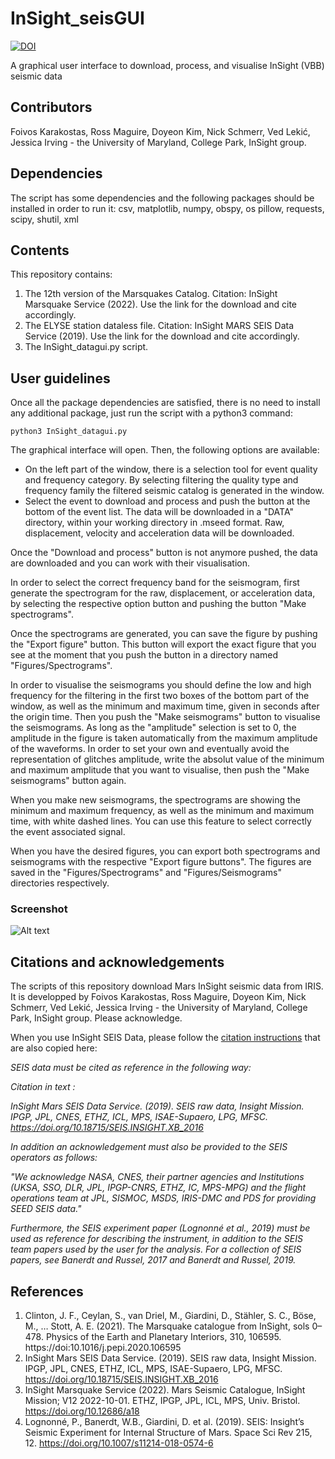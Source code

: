 # InSight_seisGUI

[![DOI](https://zenodo.org/badge/587484458.svg)](https://zenodo.org/badge/latestdoi/587484458)

A graphical user interface to download, process, and visualise InSight (VBB) seismic data

## Contributors

Foivos Karakostas, Ross Maguire, Doyeon Kim, Nick Schmerr, Ved Lekić, Jessica Irving - the University of Maryland, College Park, InSight group.

## Dependencies

The script has some dependencies and the following packages should be installed in order to run it: 
  csv, matplotlib, numpy, obspy, os pillow, requests, scipy, shutil, xml

## Contents

This repository contains:

1. The 12th version of the Marsquakes Catalog. Citation: InSight Marsquake Service (2022). Use the link for the download and cite accordingly.
2. The ELYSE station dataless file. Citation: InSight MARS SEIS Data Service (2019). Use the link for the download and cite accordingly.
3. The InSight_datagui.py script.

## User guidelines

Once all the package dependencies are satisfied, there is no need to install any additional package, just run the script with a python3 command:

```
python3 InSight_datagui.py
```

The graphical interface will open. Then, the following options are available:

- On the left part of the window, there is a selection tool for event quality and frequency category. By selecting filtering the quality type and frequency family the filtered seismic catalog is generated in the window.
- Select the event to download and process and push the button at the bottom of the event list. The data will be downloaded in a "DATA" directory, within your working directory in .mseed format. Raw, displacement, velocity and acceleration data will be downloaded.

Once the "Download and process" button is not anymore pushed, the data are downloaded and you can work with their visualisation.

In order to select the correct frequency band for the seismogram, first generate the spectrogram for the raw, displacement, or acceleration data, by selecting the respective option button and pushing the button "Make spectrograms".

Once the spectrograms are generated, you can save the figure by pushing the "Export figure" button. This button will export the exact figure that you see at the moment that you push the button in a directory named "Figures/Spectrograms".

In order to visualise the seismograms you should define the low and high frequency for the filtering in the first two boxes of the bottom part of the window, as well as the minimum and maximum time, given in seconds after the origin time. Then you push the "Make seismograms" button to visualise the seismograms. As long as the "amplitude" selection is set to 0, the amplitude in the figure is taken automatically from the maximum amplitude of the waveforms. In order to set your own and eventually avoid the representation of glitches amplitude, write the absolut value of the minimum and maximum amplitude that you want to visualise, then push the "Make seismograms" button again.

When you make new seismograms, the spectrograms are showing the minimum and maximum frequency, as well as the minimum and maximum time, with white dashed lines. You can use this feature to select correctly the event associated signal.

When you have the desired figures, you can export both spectrograms and seismograms with the respective "Export figure buttons". The figures are saved in the "Figures/Spectrograms" and "Figures/Seismograms" directories respectively.

### Screenshot

![Alt text](/InSight_datagui_screenshot.png "InSight seisGUI screenshot")


## Citations and acknowledgements

The scripts of this repository download Mars InSight seismic data from IRIS. It is developped by Foivos Karakostas, Ross Maguire, Doyeon Kim, Nick Schmerr, Ved Lekić, Jessica Irving - the University of Maryland, College Park, InSight group. Please acknowledge.

When you use InSight SEIS Data, please follow the [citation instructions](https://www.seis-insight.eu/en/science/seis-data/seis-citation-information) that are also copied here:

*SEIS data must be cited as reference in the following way:*

*Citation in text :*

*InSight Mars SEIS Data Service. (2019). SEIS raw data, Insight Mission. IPGP, JPL, CNES, ETHZ, ICL, MPS, ISAE-Supaero, LPG, MFSC. https://doi.org/10.18715/SEIS.INSIGHT.XB_2016*

*In addition an acknowledgement must also be provided to the SEIS operators as follows:*

*"We acknowledge NASA, CNES, their partner agencies and Institutions (UKSA, SSO, DLR, JPL, IPGP-CNRS, ETHZ, IC, MPS-MPG) and the flight operations team at JPL, SISMOC, MSDS, IRIS-DMC and PDS for providing SEED SEIS data."*

*Furthermore, the SEIS experiment paper (Lognonné et al., 2019) must be used as reference for describing the instrument, in addition to the SEIS team papers used by the user for the analysis. For a collection of SEIS papers, see Banerdt and Russel, 2017 and Banerdt and Russel, 2019.*

## References

1. Clinton, J. F., Ceylan, S., van Driel, M., Giardini, D., Stähler, S. C., Böse, M., … Stott, A. E. (2021). The Marsquake catalogue from InSight, sols 0–478. Physics of the Earth and Planetary Interiors, 310, 106595. https://doi:10.1016/j.pepi.2020.106595
2. InSight Mars SEIS Data Service. (2019). SEIS raw data, Insight Mission. IPGP, JPL, CNES, ETHZ, ICL, MPS, ISAE-Supaero, LPG, MFSC. https://doi.org/10.18715/SEIS.INSIGHT.XB_2016
3. InSight Marsquake Service (2022). Mars Seismic Catalogue, InSight Mission; V12 2022-10-01. ETHZ, IPGP, JPL, ICL, MPS, Univ. Bristol. https://doi.org/10.12686/a18
4. Lognonné, P., Banerdt, W.B., Giardini, D. et al. (2019). SEIS: Insight’s Seismic Experiment for Internal Structure of Mars. Space Sci Rev 215, 12. https://doi.org/10.1007/s11214-018-0574-6
